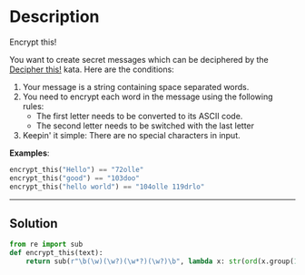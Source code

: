 # Description

Encrypt this!

You want to create secret messages which can be deciphered by the [Decipher this!](https://www.codewars.com/kata/decipher-this) kata. Here are the conditions:

1. Your message is a string containing space separated words.
2. You need to encrypt each word in the message using the following rules:
   - The first letter needs to be converted to its ASCII code.
   - The second letter needs to be switched with the last letter
3. Keepin' it simple: There are no special characters in input.

**Examples**:

```py
encrypt_this("Hello") == "72olle"
encrypt_this("good") == "103doo"
encrypt_this("hello world") == "104olle 119drlo"
```

---

## Solution

```py
from re import sub
def encrypt_this(text):
    return sub(r"\b(\w)(\w?)(\w*?)(\w?)\b", lambda x: str(ord(x.group(1))) + x.group(4) + x.group(3) + x.group(2) , text)
```
